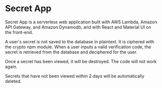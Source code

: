 # Secret App

Secret App is a serverless web application built with AWS Lambda,
Amazon API Gateway, and Amazon Dynamodb, and with React and
Material UI on the front-end.

A user's secret is not saved to the database in plaintext. It is
ciphered with the crypto npm module. When a user inputs a valid
verification code, the secret is retrieved from the database and
deciphered for the user.

Once a secret has been viewed, it will be destroyed. The code will
not work again.

Secrets that have not been viewed within 2 days will be
automatically deleted.
